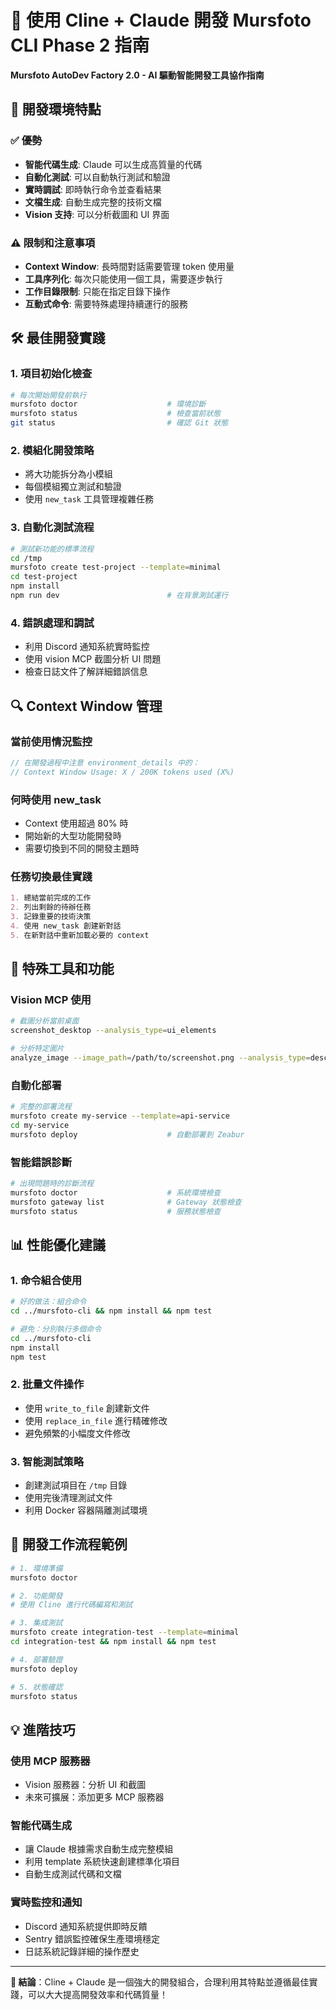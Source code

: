 # 🤖 使用 Cline + Claude 開發 Mursfoto CLI Phase 2 指南

**Mursfoto AutoDev Factory 2.0 - AI 驅動智能開發工具協作指南**

## 🎯 開發環境特點

### ✅ 優勢
- **智能代碼生成**: Claude 可以生成高質量的代碼
- **自動化測試**: 可以自動執行測試和驗證
- **實時調試**: 即時執行命令並查看結果
- **文檔生成**: 自動生成完整的技術文檔
- **Vision 支持**: 可以分析截圖和 UI 界面

### ⚠️ 限制和注意事項
- **Context Window**: 長時間對話需要管理 token 使用量
- **工具序列化**: 每次只能使用一個工具，需要逐步執行
- **工作目錄限制**: 只能在指定目錄下操作
- **互動式命令**: 需要特殊處理持續運行的服務

## 🛠️ 最佳開發實踐

### 1. **項目初始化檢查**
```bash
# 每次開始開發前執行
mursfoto doctor                    # 環境診斷
mursfoto status                    # 檢查當前狀態
git status                         # 確認 Git 狀態
```

### 2. **模組化開發策略**
- 將大功能拆分為小模組
- 每個模組獨立測試和驗證
- 使用 `new_task` 工具管理複雜任務

### 3. **自動化測試流程**
```bash
# 測試新功能的標準流程
cd /tmp
mursfoto create test-project --template=minimal
cd test-project
npm install
npm run dev                        # 在背景測試運行
```

### 4. **錯誤處理和調試**
- 利用 Discord 通知系統實時監控
- 使用 vision MCP 截圖分析 UI 問題
- 檢查日誌文件了解詳細錯誤信息

## 🔍 Context Window 管理

### 當前使用情況監控
```javascript
// 在開發過程中注意 environment_details 中的：
// Context Window Usage: X / 200K tokens used (X%)
```

### 何時使用 new_task
- Context 使用超過 80% 時
- 開始新的大型功能開發時
- 需要切換到不同的開發主題時

### 任務切換最佳實踐
```markdown
1. 總結當前完成的工作
2. 列出剩餘的待辦任務
3. 記錄重要的技術決策
4. 使用 new_task 創建新對話
5. 在新對話中重新加載必要的 context
```

## 🚀 特殊工具和功能

### Vision MCP 使用
```bash
# 截圖分析當前桌面
screenshot_desktop --analysis_type=ui_elements

# 分析特定圖片
analyze_image --image_path=/path/to/screenshot.png --analysis_type=describe
```

### 自動化部署
```bash
# 完整的部署流程
mursfoto create my-service --template=api-service
cd my-service
mursfoto deploy                    # 自動部署到 Zeabur
```

### 智能錯誤診斷
```bash
# 出現問題時的診斷流程
mursfoto doctor                    # 系統環境檢查
mursfoto gateway list              # Gateway 狀態檢查  
mursfoto status                    # 服務狀態檢查
```

## 📊 性能優化建議

### 1. **命令組合使用**
```bash
# 好的做法：組合命令
cd ../mursfoto-cli && npm install && npm test

# 避免：分別執行多個命令
cd ../mursfoto-cli
npm install  
npm test
```

### 2. **批量文件操作**
- 使用 `write_to_file` 創建新文件
- 使用 `replace_in_file` 進行精確修改
- 避免頻繁的小幅度文件修改

### 3. **智能測試策略**
- 創建測試項目在 `/tmp` 目錄
- 使用完後清理測試文件
- 利用 Docker 容器隔離測試環境

## 🎯 開發工作流程範例

```bash
# 1. 環境準備
mursfoto doctor

# 2. 功能開發
# 使用 Cline 進行代碼編寫和測試

# 3. 集成測試
mursfoto create integration-test --template=minimal
cd integration-test && npm install && npm test

# 4. 部署驗證
mursfoto deploy

# 5. 狀態確認
mursfoto status
```

## 💡 進階技巧

### 使用 MCP 服務器
- Vision 服務器：分析 UI 和截圖
- 未來可擴展：添加更多 MCP 服務器

### 智能代碼生成
- 讓 Claude 根據需求自動生成完整模組
- 利用 template 系統快速創建標準化項目
- 自動生成測試代碼和文檔

### 實時監控和通知
- Discord 通知系統提供即時反饋
- Sentry 錯誤監控確保生產環境穩定
- 日誌系統記錄詳細的操作歷史

---

**🎉 結論**：Cline + Claude 是一個強大的開發組合，合理利用其特點並遵循最佳實踐，可以大大提高開發效率和代碼質量！
